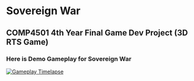 # Sovereign War
## COMP4501 4th Year Final Game Dev Project (3D RTS Game)

### Here is Demo Gameplay for Sovereign War
[![Gameplay Timelapse](https://img.youtube.com/vi/SyE-dIF79XM/0.jpg)](https://www.youtube.com/watch?v=SyE-dIF79XM)
